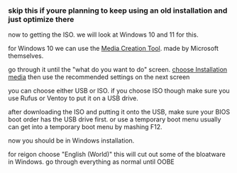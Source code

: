 ### skip this if youre planning to keep using an old installation and just optimize there

now to getting the ISO. we will look at Windows 10 and 11 for this.

for Windows 10 we can use the [Media Creation Tool](https://go.microsoft.com/fwlink/?LinkId=691209). made by Microsoft themselves.

go through it until the "what do you want to do" screen. [choose Installation media](https://github.com/Yoshii64/PC-tuning-/blob/main/images/MediaTool1.png)
then use the recommended settings on the next screen

you can choose either USB or ISO. if you choose ISO though make sure you use Rufus or Ventoy to put it on a USB drive.

after downloading the ISO and putting it onto the USB, make sure your BIOS boot order has the USB drive first. or use a temporary boot menu
usually can get into a temporary boot menu by mashing F12.

now you should be in Windows installation.

for reigon choose "English (World)" this will cut out some of the bloatware in Windows. go through everything as normal until OOBE
